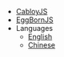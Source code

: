 * [CabloyJS](/)
* [EggBornJS](/eggborn/basic/)
* Languages
    * [English](/)
    * [Chinese](/zh-cn/)